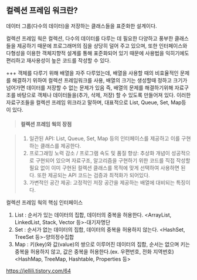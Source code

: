 ## 컬렉션 프레임 워크란?

데이터 그룹(다수의 데이터)을 저장하는 클래스들을 표준화한 설계이다. 

컬렉션 프레임 웍은 컬렉션, 다수의 데이터를 다루는 데 필요한 다양하고 풍부한 클래스들을 제공하기 때문에 
프로그래머의 짐을 상당히 덜어 주고 있으며, 또한 인터페이스와 다형성을 이용한 객체지향적 설계를 통해
표준화되어 있기 때문에 사용법을 익히기에도 편리하고 재사용성이 높은 코드를 작성할 수 있다.

+++
객체를 다루기 위해 배열을 자주 다루었는데, 배열을 사용할 때의 비효율적인 문제를 해결하기 위하여
컬렉션 프레임워크를 사용, 배열의 크기는 생성할때 정하고 크기가 넘어가면 데이터를 저장할 수 없는 문제가 있음
즉, 배열의 문제를 해결하기위해 자료구조를 바탕으로 객체나 데이터들을(추가, 삭제, 저장) 할 수 있도록 만들어져 있다.
이러한 자료구조들을 컬렉션 프레임 위크라고 말하며, 대표적으로 List, Queue, Set, Map등이 있다.


>#### 컬렉션 프레임 웍의 장점

> 1. 일관된 API: List, Queue, Set, Map 등의 인터페이스를 제공하고 이를 구현하는 클래스를 제공한다.
> 2. 프로그래밍 노력 감소 / 프로그램 속도 및 품질 향상: 추상화 개념이 성공적으로 구현되어 있으며 자료구조, 알고리즘을 구현하기 위한 
코드를 직접 작성할 필요 없이 이미 구현된 컬렉션 클래스를 목적에 맞게 선택하여 사용하면 된다. 또한 제공되는 API 코드는 검증과 최적화가 되어있다.
> 3. 가변적인 공간 제공: 고정적인 저장 공간을 제공하는 배열에 대비되는 특징이다.

컬렉션 프레임 웍의 핵심 인터페이스
1. List : 순서가 있는 데이터의 집합, 데이터의 중복을 허용한다. <ArrayList, LinkedList, Stack, Vector 등>-대기자명단
2. Set : 순서가 없는 데이터의 집합, 데이터의 중복을 허용하지 않는다. <HashSet, TreeSet 등>-양의정수집합
3. Map : 키(key)와 값(value)의 쌍으로 이루어진 데이터의 집합, 순서는 없으며 키는 중복을 허용하지 않고, 값은 중복을 허용한다.(ex. 우편번호, 전화 지역번호)
<HashMap, TreeMap, Hashtable, Properties 등>


https://jellili.tistory.com/64